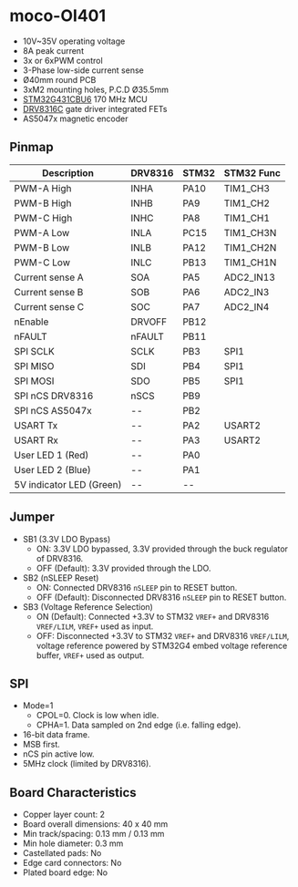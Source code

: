 # moco-OI401

- 10V~35V operating voltage
- 8A peak current
- 3x or 6xPWM control
- 3-Phase low-side current sense
- Ø40mm round PCB
- 3xM2 mounting holes, P.C.D Ø35.5mm
- [STM32G431CBU6](https://www.st.com/en/microcontrollers-microprocessors/stm32g431cb.html) 170 MHz MCU
- [DRV8316C](https://www.ti.com/product/DRV8316C) gate driver integrated FETs
- AS5047x magnetic encoder

## Pinmap

| Description              | DRV8316 | STM32 | STM32 Func |
| ------------------------ | ------- | ----- | ---------- |
| PWM-A High               | INHA    | PA10  | TIM1_CH3   |
| PWM-B High               | INHB    | PA9   | TIM1_CH2   |
| PWM-C High               | INHC    | PA8   | TIM1_CH1   |
| PWM-A Low                | INLA    | PC15  | TIM1_CH3N  |
| PWM-B Low                | INLB    | PA12  | TIM1_CH2N  |
| PWM-C Low                | INLC    | PB13  | TIM1_CH1N  |
| Current sense A          | SOA     | PA5   | ADC2_IN13  |
| Current sense B          | SOB     | PA6   | ADC2_IN3   |
| Current sense C          | SOC     | PA7   | ADC2_IN4   |
| nEnable                  | DRVOFF  | PB12  |            |
| nFAULT                   | nFAULT  | PB11  |            |
| SPI SCLK                 | SCLK    | PB3   | SPI1       |
| SPI MISO                 | SDI     | PB4   | SPI1       |
| SPI MOSI                 | SDO     | PB5   | SPI1       |
| SPI nCS DRV8316          | nSCS    | PB9   |            |
| SPI nCS AS5047x          | --      | PB2   |            |
| USART Tx                 | --      | PA2   | USART2     |
| USART Rx                 | --      | PA3   | USART2     |
| User LED 1 (Red)         | --      | PA0   |            |
| User LED 2 (Blue)        | --      | PA1   |            |
| 5V indicator LED (Green) | --      | --    |            |

## Jumper
- SB1 (3.3V LDO Bypass)
  - ON: 3.3V LDO bypassed, 3.3V provided through the buck regulator of DRV8316.
  - OFF (Default): 3.3V provided through the LDO.
- SB2 (nSLEEP Reset)
  - ON: Connected DRV8316 `nSLEEP` pin to RESET button.
  - OFF (Default): Disconnected DRV8316 `nSLEEP` pin to RESET button.
- SB3 (Voltage Reference Selection)
  - ON (Default): Connected +3.3V to STM32 `VREF+` and DRV8316 `VREF/LILM`, `VREF+` used as input.
  - OFF: Disconnected +3.3V to STM32 `VREF+` and DRV8316 `VREF/LILM`, voltage reference powered by STM32G4 embed voltage reference buffer, `VREF+` used as output.

## SPI

- Mode=1
  - CPOL=0. Clock is low when idle.
  - CPHA=1. Data sampled on 2nd edge (i.e. falling edge).
- 16-bit data frame.
- MSB first.
- nCS pin active low.
- 5MHz clock (limited by DRV8316).

## Board Characteristics

- Copper layer count: 2
- Board overall dimensions: 40 x 40 mm
- Min track/spacing: 0.13 mm / 0.13 mm
- Min hole diameter: 0.3 mm
- Castellated pads: No
- Edge card connectors: No
- Plated board edge: No
